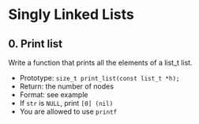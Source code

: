 # Singly Linked Lists

## 0. Print list

Write a function that prints all the elements of a list_t list.

 * Prototype: `size_t print_list(const list_t *h);`
 * Return: the number of nodes 
 * Format: see example 
 * If `str` is `NULL`, print `[0] (nil)` 
 * You are allowed to use `printf`
